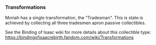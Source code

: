 ### Transformations
Moriah has a single transformation, the "Tradesman".  This is state is achieved by collecting all three tradesmen apron passive collectibles.

See the Binding of Isaac wiki for more details about this collectible type:
https://bindingofisaacrebirth.fandom.com/wiki/Transformations
